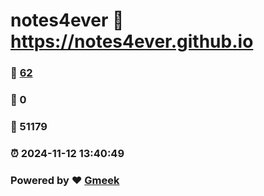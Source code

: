 # notes4ever :link: https://notes4ever.github.io 
### :page_facing_up: [62](https://notes4ever.github.io/tag.html) 
### :speech_balloon: 0 
### :hibiscus: 51179 
### :alarm_clock: 2024-11-12 13:40:49 
### Powered by :heart: [Gmeek](https://github.com/Meekdai/Gmeek)
